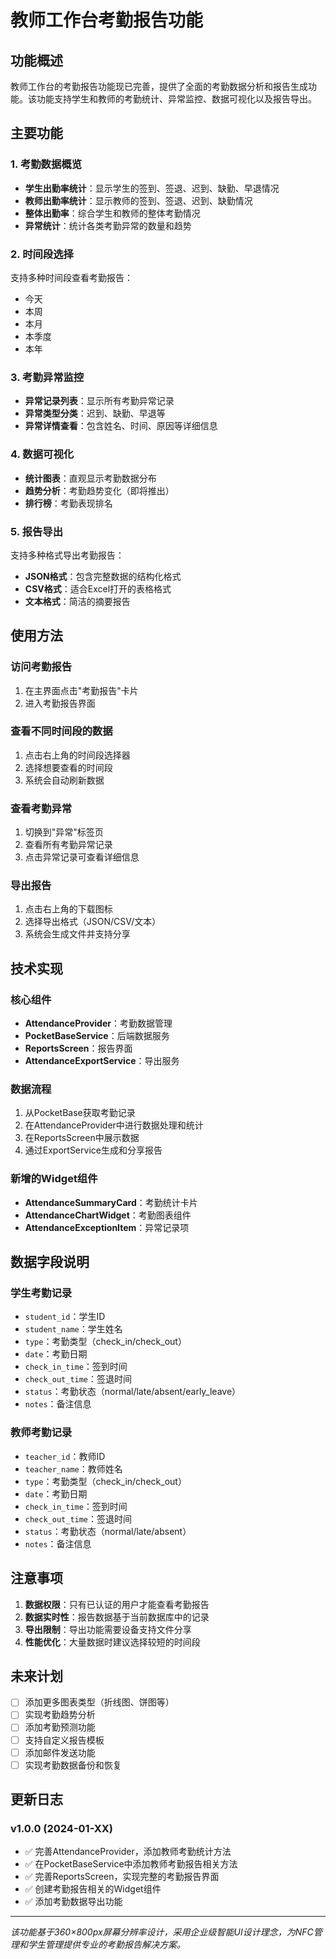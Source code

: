 # 教师工作台考勤报告功能

## 功能概述

教师工作台的考勤报告功能现已完善，提供了全面的考勤数据分析和报告生成功能。该功能支持学生和教师的考勤统计、异常监控、数据可视化以及报告导出。

## 主要功能

### 1. 考勤数据概览
- **学生出勤率统计**：显示学生的签到、签退、迟到、缺勤、早退情况
- **教师出勤率统计**：显示教师的签到、签退、迟到、缺勤情况
- **整体出勤率**：综合学生和教师的整体考勤情况
- **异常统计**：统计各类考勤异常的数量和趋势

### 2. 时间段选择
支持多种时间段查看考勤报告：
- 今天
- 本周
- 本月
- 本季度
- 本年

### 3. 考勤异常监控
- **异常记录列表**：显示所有考勤异常记录
- **异常类型分类**：迟到、缺勤、早退等
- **异常详情查看**：包含姓名、时间、原因等详细信息

### 4. 数据可视化
- **统计图表**：直观显示考勤数据分布
- **趋势分析**：考勤趋势变化（即将推出）
- **排行榜**：考勤表现排名

### 5. 报告导出
支持多种格式导出考勤报告：
- **JSON格式**：包含完整数据的结构化格式
- **CSV格式**：适合Excel打开的表格格式
- **文本格式**：简洁的摘要报告

## 使用方法

### 访问考勤报告
1. 在主界面点击"考勤报告"卡片
2. 进入考勤报告界面

### 查看不同时间段的数据
1. 点击右上角的时间段选择器
2. 选择想要查看的时间段
3. 系统会自动刷新数据

### 查看考勤异常
1. 切换到"异常"标签页
2. 查看所有考勤异常记录
3. 点击异常记录可查看详细信息

### 导出报告
1. 点击右上角的下载图标
2. 选择导出格式（JSON/CSV/文本）
3. 系统会生成文件并支持分享

## 技术实现

### 核心组件
- **AttendanceProvider**：考勤数据管理
- **PocketBaseService**：后端数据服务
- **ReportsScreen**：报告界面
- **AttendanceExportService**：导出服务

### 数据流程
1. 从PocketBase获取考勤记录
2. 在AttendanceProvider中进行数据处理和统计
3. 在ReportsScreen中展示数据
4. 通过ExportService生成和分享报告

### 新增的Widget组件
- **AttendanceSummaryCard**：考勤统计卡片
- **AttendanceChartWidget**：考勤图表组件
- **AttendanceExceptionItem**：异常记录项

## 数据字段说明

### 学生考勤记录
- `student_id`：学生ID
- `student_name`：学生姓名
- `type`：考勤类型（check_in/check_out）
- `date`：考勤日期
- `check_in_time`：签到时间
- `check_out_time`：签退时间
- `status`：考勤状态（normal/late/absent/early_leave）
- `notes`：备注信息

### 教师考勤记录
- `teacher_id`：教师ID
- `teacher_name`：教师姓名
- `type`：考勤类型（check_in/check_out）
- `date`：考勤日期
- `check_in_time`：签到时间
- `check_out_time`：签退时间
- `status`：考勤状态（normal/late/absent）
- `notes`：备注信息

## 注意事项

1. **数据权限**：只有已认证的用户才能查看考勤报告
2. **数据实时性**：报告数据基于当前数据库中的记录
3. **导出限制**：导出功能需要设备支持文件分享
4. **性能优化**：大量数据时建议选择较短的时间段

## 未来计划

- [ ] 添加更多图表类型（折线图、饼图等）
- [ ] 实现考勤趋势分析
- [ ] 添加考勤预测功能
- [ ] 支持自定义报告模板
- [ ] 添加邮件发送功能
- [ ] 实现考勤数据备份和恢复

## 更新日志

### v1.0.0 (2024-01-XX)
- ✅ 完善AttendanceProvider，添加教师考勤统计方法
- ✅ 在PocketBaseService中添加教师考勤报告相关方法
- ✅ 完善ReportsScreen，实现完整的考勤报告界面
- ✅ 创建考勤报告相关的Widget组件
- ✅ 添加考勤数据导出功能

---

*该功能基于360×800px屏幕分辨率设计，采用企业级智能UI设计理念，为NFC管理和学生管理提供专业的考勤报告解决方案。*
